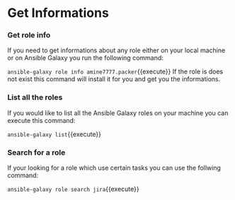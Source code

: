 # Get Informations

### Get role info
If you need to get informations about any role either on your local machine or on Ansible Galaxy you run the following command:

`ansible-galaxy role info amine7777.packer`{{execute}}
If the role is does not exist this command will install it for you and get you the informations.

### List all the roles
If you would like to list all the Ansible Galaxy roles on your machine you can execute this command:

`ansible-galaxy list`{{execute}}

### Search for a role
If your looking for a role which use certain tasks you can use the follwing command:

`ansible-galaxy role search jira`{{execute}} 

